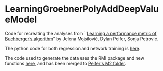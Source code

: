 # LearningGroebnerPolyAddDeepValueModel
Code for recreating the analyses from ``[Learning a performance metric of Buchberger’s algorithm](https://arxiv.org/abs/2106.03676)" by Jelena Mojsilović, Dylan Peifer, Sonja Petrović. 

The python code for both regression and network training is [here](https://github.com/Sondzus/LearningGBvaluemodel). 

The code used to generate the data uses the RMI package and new functions [here](https://github.com/RandCommAlg/RMI/tree/randomToricIdeals), and has been merged to [Peifer's M2 folder](https://github.com/dylanpeifer/deepgroebner/tree/master/m2). 
